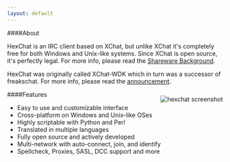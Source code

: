 ```yaml
---
layout: default
---
```


####About

HexChat is an IRC client based on XChat, but unlike XChat it's completely free for both Windows and Unix-like systems. Since XChat is open source, it's perfectly legal. For more info, please read the [Shareware Background](shareware.html).

HexChat was originally called XChat-WDK which in turn was a successor of freakschat. For more info, please read the [announcement](news/announcement.html).
<a href="screenshots.html" ><img src="http://i.imgur.com/VMKuVyL.jpg" alt="hexchat screenshot" style="float:right;margin-top:25px;" /></a>

####Features

- Easy to use and customizable interface
- Cross-platform on Windows and Unix-like OSes
- Highly scriptable with Python and Perl
- Translated in multiple languages
- Fully open source and actively developed
- Multi-network with auto-connect, join, and identify
- Spellcheck, Proxies, SASL, DCC support and more

